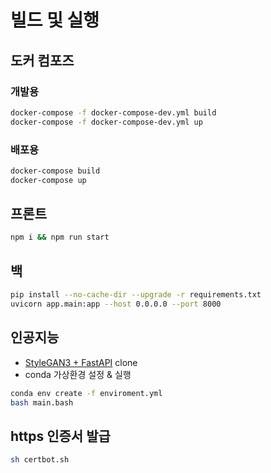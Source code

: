 # 빌드 및 실행

## 도커 컴포즈

### 개발용

```bash
docker-compose -f docker-compose-dev.yml build
docker-compose -f docker-compose-dev.yml up
```

### 배포용

```bash
docker-compose build
docker-compose up
```

## 프론트

```bash
npm i && npm run start
```

## 백

```bash
pip install --no-cache-dir --upgrade -r requirements.txt
uvicorn app.main:app --host 0.0.0.0 --port 8000
```

## 인공지능

- [StyleGAN3 + FastAPI](https://github.com/mintropy/stylegan3) clone
- conda 가상환경 설정 & 실행

```bash
conda env create -f enviroment.yml
bash main.bash
```

## https 인증서 발급

```bash
sh certbot.sh
```
